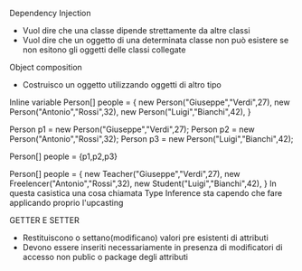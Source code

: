 Dependency Injection
- Vuol dire che una classe dipende strettamente da altre classi
- Vuol dire che un oggetto di una determinata classe non può esistere se non esitono gli oggetti delle classi collegate

Object composition
- Costruisco un oggetto utilizzando oggetti di altro tipo

Inline variable
Person[] people = {
    new Person("Giuseppe","Verdi",27),
    new Person("Antonio","Rossi",32),
    new Person("Luigi","Bianchi",42),
}

Person p1 = new Person("Giuseppe","Verdi",27);
Person p2 = new Person("Antonio","Rossi",32);
Person p3 = new Person("Luigi","Bianchi",42);

Person[] people = {p1,p2,p3}


Person[] people = {
    new Teacher("Giuseppe","Verdi",27),
    new Freelencer("Antonio","Rossi",32),
    new Student("Luigi","Bianchi",42),
}
In questa casistica una cosa chiamata Type Inference sta capendo che fare applicando proprio l'upcasting

GETTER E SETTER
- Restituiscono o settano(modificano) valori pre esistenti di attributi
- Devono essere inseriti necessariamente in presenza di modificatori di accesso non public o package degli attributi

